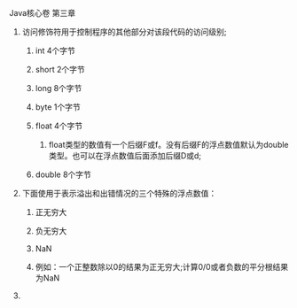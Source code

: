 Java核心卷  第三章

1. 访问修饰符用于控制程序的其他部分对该段代码的访问级别;
   1. int 4个字节

   2. short 2个字节

   3. long 8个字节

   4. byte 1个字节

   5. float 4个字节

      1. float类型的数值有一个后缀F或f。没有后缀F的浮点数值默认为double类型。也可以在浮点数值后面添加后缀D或d;

   6. double 8个字节
2. 下面使用于表示溢出和出错情况的三个特殊的浮点数值：

   1. 正无穷大

   2. 负无穷大

   3. NaN

   4. 例如：一个正整数除以0的结果为正无穷大;计算0/0或者负数的平分根结果为NaN

3. 



